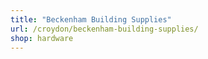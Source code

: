 ```yaml
---
title: "Beckenham Building Supplies"
url: /croydon/beckenham-building-supplies/
shop: hardware
---
```

